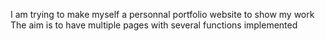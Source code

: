 I am trying to make myself a personnal portfolio website to show my work
The aim is to have multiple pages with several functions implemented
